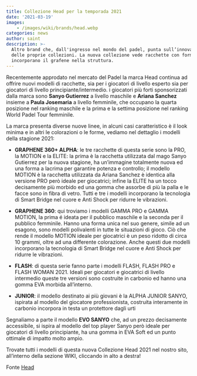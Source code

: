 ```yaml
---
title: Collezione Head per la temporada 2021
date: '2021-03-19'
images:
    - /images/wiki/brands/head.webp
categories: news
author: saint
description: >-
  Altro brand che, dall'ingresso nel mondo del padel, punta sull’innovazione
  delle proprie collezioni. La nuova collezione vede racchette con formati esagonali ed
  incorporano il grafene nella struttura.
---
```

Recentemente approdato nel mercato del Padel la marca Head continua ad offrire nuovi modelli di racchette, sia per i giocatori di livello esperto sia per giocatori di livello principiante/intermedio. i giocatori più forti sponsorizzati dalla marca sono **Sanyo Gutierrez** a livello maschile e **Ariana Sanchez** insieme a **Paula Josemaria** a livello femminile, che occupano la quarta posizione nel ranking maschile e la prima e la settima posizione nel ranking World Padel Tour femminile.

La marca presenta diverse nuove linee, in alcuni casi caratteristico è il look minima e in altri le colorazioni o le forme, vediamo nel dettaglio i modelli della stagione 2021:   

- **GRAPHENE 360+ ALPHA**: le tre racchette di questa serie sono la PRO, la MOTION e la ELITE: la prima è la racchetta utilizzata dal mago Sanyo Gutierrez per la nuova stagione, ha un’immagine totalmente nuova ed una forma a lacrima per garantire potenza e controllo; il modello MOTION è la racchetta utilizzata da Ariana Sanchez è identica alla versione PRO però ideale per giocatrici; infine la ELITE ha un tocco decisamente più morbido ed una gomma che assorbe di più la palla e le facce sono in fibra di vetro. Tutti e tre i modelli incorporano la tecnologia di Smart Bridge nel cuore e Anti Shock per ridurre le vibrazioni. 

- **GRAPHENE 360**: qui troviamo i modelli GAMMA PRO e GAMMA MOTION, la prima é ideata per il pubblico maschile e la seconda per il pubblico femminile. Hanno una forma unica nel suo genere, simile ad un esagono, sono modelli polivalenti in tutte le situazioni di gioco. Ciò che rende il modello MOTION ideale per giocatrici è un peso ridotto di circa 10 grammi, oltre ad una differente colorazione. Anche questi due modelli incorporano la tecnologia di Smart Bridge nel cuore e Anti Shock per ridurre le vibrazioni. 

- **FLASH**: di questa serie fanno parte i modelli FLASH, FLASH PRO e FLASH WOMAN 2021. Ideali per giocatori e giocatrici di livello intermedio queste tre versioni sono costruite in carbonio ed hanno una gomma EVA morbida all’interno. 

- **JUNIOR**: il modello destinato ai più giovani è la ALPHA JUNIOR SANYO, ispirata al modello del giocatore professionista, costruita interamente in carbonio incorpora in testa un protettore dagli urti 

Segnaliamo a parte il modello **EVO SANYO** che, ad un prezzo decisamente accessibile, si ispira al modello del top player Sanyo però ideale per giocatori di livello principiante, ha una gomma in EVA Soft ed un punto ottimale di impatto molto ampio. 

Trovate tutti i modelli di questa nuova Collezione Head 2021 nel nostro sito, all’interno della sezione WIKI, cliccando in alto a destra!

Fonte [Head](https://www.head.com/es_ES/padel.html)
